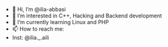 - 👋 Hi, I’m @ilia-abbasi
- 👀 I’m interested in C++, Hacking and Backend development
- 🌱 I’m currently learning Linux and PHP
- 📫 How to reach me:
- Inst: @ilia._.aili

<!---
ilia-abbasi/ilia-abbasi is a ✨ special ✨ repository because its `README.md` (this file) appears on your GitHub profile.
You can click the Preview link to take a look at your changes.
--->
